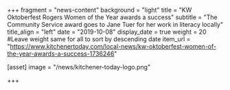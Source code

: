 +++
fragment = "news-content"
background = "light"
title = "KW Oktoberfest Rogers Women of the Year awards a success"
subtitle = "The Community Service award goes to Jane Tuer for her work in literacy locally"
title_align = "left"
date = "2019-10-08"
display_date = true
weight = 20 #Leave weight same for all to sort by descending date
item_url = "https://www.kitchenertoday.com/local-news/kw-oktoberfest-women-of-the-year-awards-a-success-1736246"


[asset]
  image = "/news/kitchener-today-logo.png"
  


  
+++




